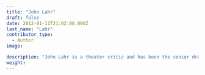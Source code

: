 ```yaml
---
title: "John Lahr"
draft: false
date: 2012-01-11T21:02:08.000Z
last_name: "Lahr"
contributor_type:
  - Author
image:

description: "John Lahr is a theater critic and has been the senior drama critic for the New Yorker since October 1992."
weight:
---
```


